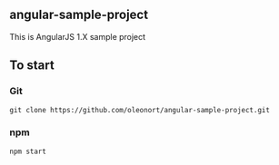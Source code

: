 ## angular-sample-project

This is AngularJS 1.X sample project

## To start

### Git

```
git clone https://github.com/oleonort/angular-sample-project.git
```

### npm

```
npm start
```
